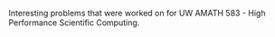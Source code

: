 Interesting problems that were worked on for UW AMATH 583 - High Performance Scientific Computing. 
